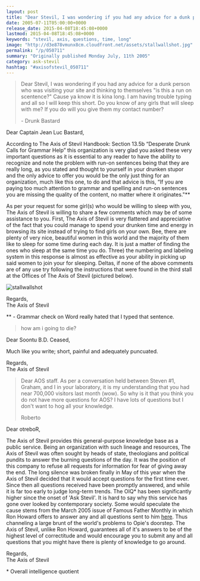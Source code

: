 ```yaml
---
layout: post
title: "Dear Stevil, I was wondering if you had any advice for a dunk person who was visiting your site and thinking to themselves &quot;is this a run on scentence?&quot; Cause ya know it is kina long. I am having trouble typing and all so I will keep this short. Do you kn"
date: 2005-07-11T05:00:00+0000
release_date: 2015-04-08T18:45:08+0000
lastmod: 2015-04-08T18:45:08+0000
keywords: "stevil, axis, questions, time, long"
image: "http://d3e878vmunx8cm.cloudfront.net/assets/stallwallshot.jpg"
permalink: "/p/050711"
summary: "Originally published Monday July, 11th 2005"
category: ask-stevil
hashtag: "#axisofstevil_050711"
---
```


[p01]: http://d3e878vmunx8cm.cloudfront.net/assets/stallwallshot.jpg "stallwallshot"
> Dear Stevil, I was wondering if you had any advice for a dunk person who was visiting your site and thinking to themselves "is this a run on scentence?" Cause ya know it is kina long. I am having trouble typing and all so I will keep this short. Do you know of any girls that will sleep with me? If you do will you give them my contact number?
> 
> \- Drunk Bastard

Dear Captain Jean Luc Bastard,

According to The Axis of Stevil Handbook: Section 13.5b “Desperate Drunk Calls for Grammar Help” this organization is very glad you asked these very important questions as it is essential to any reader to have the ability to recognize and note the problem with run-on sentences being that they are really long, as you stated and thought to yourself in your drunken stupor and the only advice to offer you would be the only just thing for an organization, much like this one, to do and that advice is this, “If you are paying too much attention to grammar and spelling and run-on sentences you are missing the quality of the content, no matter where it originates."**

As per your request for some girl(s) who would be willing to sleep with you, The Axis of Stevil is willing to share a few comments which may be of some assistance to you. First, The Axis of Stevil is very flattered and appreciative of the fact that you could manage to spend your drunken time and energy in browsing its site instead of trying to find girls on your own. Bee, there are plenty of very nice, beautiful women in this world and the majority of them like to sleep for some time during each day. It is just a matter of finding the ones who sleep at the same time you do. Three) the numbering and labeling system in this response is almost as effective as your ability in picking up said women to join your for sleeping. Deltas, if none of the above comments are of any use try following the instructions that were found in the third stall at the Offices of The Axis of Stevil (pictured below).

![stallwallshot][p01]

Regards,  
The Axis of Stevil

\** - Grammar check on Word really hated that I typed that sentence.

> how am i going to die?
>

Dear Soontu B.D. Ceased,

Much like you write; short, painful and adequately puncuated.

Regards,  
The Axis of Stevil

> Dear AOS staff. As per a conversation held between Steven #1, Graham, and I in your laboratory, it is my understanding that you had near 700,000 visitors last month (wow). So why is it that you think you do not have more questions for AOS? I have lots of questions but I don\'t want to hog all your knowledge.
> 
> Roberto

Dear otreboR,

The Axis of Stevil provides this general-purpose knowledge base as a public service. Being an organization with such lineage and resources, The Axis of Stevil was often sought by heads of state, theologians and political pundits to answer the burning questions of the day. It was the position of this company to refuse all requests for information for fear of giving away the end. The long silence was broken finally in May of this year when the Axis of Stevil decided that it would accept questions for the first time ever. Since then all questions received have been promptly answered, and while it is far too early to judge long-term trends. The OIQ* has been significantly higher since the onset of 'Ask Stevil'. It is hard to say why this service has gone over looked by contemporary society. Some would speculate the cause stems from the March 2005 issue of Famous Father Monthly in which Ron Howard offers to answer any and all questions sent to him [here](mailto:rhoward@telligentsystems.com "here"). Thus channeling a large brunt of the world's problems to Opie's doorstep. The Axis of Stevil, unlike Ron Howard, guarantees all of it's answers to be of the highest level of correctitude and would encourage you to submit any and all questions that you might have there is plenty of knowledge to go around.

Regards,  
The Axis of Stevil

\* Overall intelligence quotient
